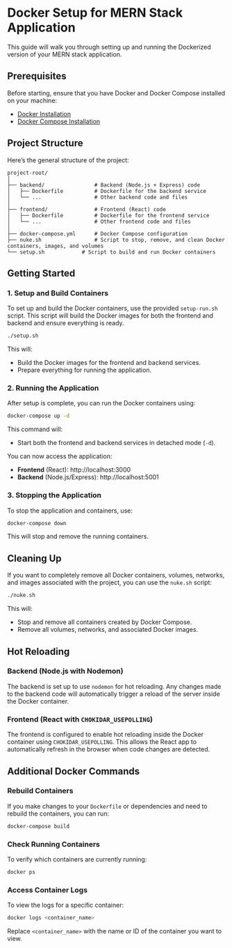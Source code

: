 
# Docker Setup for MERN Stack Application

This guide will walk you through setting up and running the Dockerized version of your MERN stack application.

## Prerequisites

Before starting, ensure that you have Docker and Docker Compose installed on your machine:

- [Docker Installation](https://docs.docker.com/get-docker/)
- [Docker Compose Installation](https://docs.docker.com/compose/install/)

## Project Structure

Here’s the general structure of the project:

```
project-root/
│
├── backend/                # Backend (Node.js + Express) code
│   ├── Dockerfile          # Dockerfile for the backend service
│   └── ...                 # Other backend code and files
│
├── frontend/               # Frontend (React) code
│   ├── Dockerfile          # Dockerfile for the frontend service
│   └── ...                 # Other frontend code and files
│
├── docker-compose.yml      # Docker Compose configuration
├── nuke.sh                 # Script to stop, remove, and clean Docker containers, images, and volumes
└── setup.sh            # Script to build and run Docker containers
```

## Getting Started

### 1. **Setup and Build Containers**

To set up and build the Docker containers, use the provided `setup-run.sh` script. This script will build the Docker images for both the frontend and backend and ensure everything is ready.

```bash
./setup.sh
```

This will:

- Build the Docker images for the frontend and backend services.
- Prepare everything for running the application.

### 2. **Running the Application**

After setup is complete, you can run the Docker containers using:

```bash
docker-compose up -d
```

This command will:

- Start both the frontend and backend services in detached mode (`-d`).

You can now access the application:

- **Frontend** (React): http://localhost:3000
- **Backend** (Node.js/Express): http://localhost:5001

### 3. **Stopping the Application**

To stop the application and containers, use:

```bash
docker-compose down
```

This will stop and remove the running containers.

## Cleaning Up

If you want to completely remove all Docker containers, volumes, networks, and images associated with the project, you can use the `nuke.sh` script:

```bash
./nuke.sh
```

This will:

- Stop and remove all containers created by Docker Compose.
- Remove all volumes, networks, and associated Docker images.

## Hot Reloading

### Backend (Node.js with Nodemon)

The backend is set up to use `nodemon` for hot reloading. Any changes made to the backend code will automatically trigger a reload of the server inside the Docker container.

### Frontend (React with `CHOKIDAR_USEPOLLING`)

The frontend is configured to enable hot reloading inside the Docker container using `CHOKIDAR_USEPOLLING`. This allows the React app to automatically refresh in the browser when code changes are detected.

## Additional Docker Commands

### Rebuild Containers

If you make changes to your `Dockerfile` or dependencies and need to rebuild the containers, you can run:

```bash
docker-compose build
```

### Check Running Containers

To verify which containers are currently running:

```bash
docker ps
```

### Access Container Logs

To view the logs for a specific container:

```bash
docker logs <container_name>
```

Replace `<container_name>` with the name or ID of the container you want to view.
